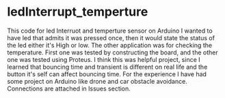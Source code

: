 # ledInterrupt_temperture
This code for led Interruot and temperture sensor on Arduino
I wanted to have led that admits it was pressed once, then it would state the status of the led either it's High or low.
The other application was for checking the temperature.
First one was tested by constructing the board, and the other one was tested using Proteus.
I think this was helpful project, since I learned that bouncing time and transient is different on real life and the button it's self can affect bouncing time.
For the experience I have had some project on Arduino like drone and car obstacle avoidance.
Connections are attached in Issues section.
